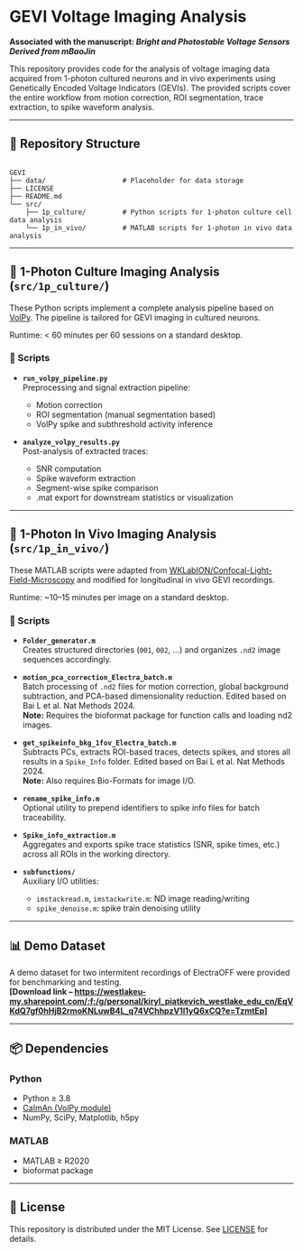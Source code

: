 # GEVI Voltage Imaging Analysis

**Associated with the manuscript: _Bright and Photostable Voltage Sensors Derived from mBaoJin_**

This repository provides code for the analysis of voltage imaging data acquired from 1-photon cultured neurons and in vivo experiments using Genetically Encoded Voltage Indicators (GEVIs). The provided scripts cover the entire workflow from motion correction, ROI segmentation, trace extraction, to spike waveform analysis.

---

## 📁 Repository Structure

```

GEVI
├── data/                   # Placeholder for data storage
├── LICENSE
├── README.md
└── src/
    ├── 1p_culture/         # Python scripts for 1-photon culture cell data analysis
    └── 1p_in_vivo/         # MATLAB scripts for 1-photon in vivo data analysis

```

---

## 🧪 1-Photon Culture Imaging Analysis (`src/1p_culture/`)

These Python scripts implement a complete analysis pipeline based on [VolPy](https://github.com/flatironinstitute/CaImAn/tree/master/caiman/source_extraction/volpy). The pipeline is tailored for GEVI imaging in cultured neurons.

Runtime: < 60 minutes per 60 sessions on a standard desktop.

### 📜 Scripts

- **`run_volpy_pipeline.py`**  
  Preprocessing and signal extraction pipeline:  
  - Motion correction  
  - ROI segmentation (manual segmentation based)  
  - VolPy spike and subthreshold activity inference  

- **`analyze_volpy_results.py`**  
  Post-analysis of extracted traces:  
  - SNR computation  
  - Spike waveform extraction  
  - Segment-wise spike comparison  
  - .mat export for downstream statistics or visualization

---

## 🧬 1-Photon In Vivo Imaging Analysis (`src/1p_in_vivo/`)

These MATLAB scripts were adapted from [WKLabION/Confocal-Light-Field-Microscopy](https://github.com/WKLabION/Confocal-Light-Field-Microscopy) and modified for longitudinal in vivo GEVI recordings.

Runtime: ~10–15 minutes per image on a standard desktop.

### 📜 Scripts

- **`Folder_generator.m`**  
  Creates structured directories (`001`, `002`, ...) and organizes `.nd2` image sequences accordingly.

- **`motion_pca_correction_Electra_batch.m`**  
  Batch processing of `.nd2` files for motion correction, global background subtraction, and PCA-based dimensionality reduction. Edited based on Bai L et al. Nat Methods 2024.  
  **Note:** Requires the bioformat package for function calls and loading nd2 images.

- **`get_spikeinfo_bkg_1fov_Electra_batch.m`**  
  Subtracts PCs, extracts ROI-based traces, detects spikes, and stores all results in a `Spike_Info` folder. Edited based on Bai L et al. Nat Methods 2024.  
  **Note:** Also requires Bio-Formats for image I/O.

- **`rename_spike_info.m`**  
  Optional utility to prepend identifiers to spike info files for batch traceability.

- **`Spike_info_extraction.m`**  
  Aggregates and exports spike trace statistics (SNR, spike times, etc.) across all ROIs in the working directory.  

- **`subfunctions/`**  
  Auxiliary I/O utilities:
  - `imstackread.m`, `imstackwrite.m`: ND image reading/writing
  - `spike_denoise.m`: spike train denoising utility

---

## 📊 Demo Dataset

A demo dataset for two intermitent recordings of ElectraOFF were provided for benchmarking and testing.  
**[Download link – https://westlakeu-my.sharepoint.com/:f:/g/personal/kiryl_piatkevich_westlake_edu_cn/EqVKdQ7gf0hHjB2rmoKNLuwB4L_q74VChhpzV1l1yQ6xCQ?e=TzmtEp]**

---

## 📦 Dependencies

### Python
- Python ≥ 3.8  
- [CaImAn (VolPy module)](https://github.com/flatironinstitute/CaImAn)
- NumPy, SciPy, Matplotlib, h5py

### MATLAB
- MATLAB ≥ R2020
- bioformat package

---

## 📄 License

This repository is distributed under the MIT License. See [LICENSE](LICENSE) for details.
